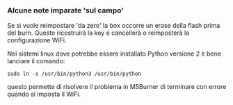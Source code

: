 
### Alcune note imparate 'sul campo'


Se si vuole reimpostare 'da zero' la box occorre un erase della flash
prima del burn. Questo ricostruirà la key e cancellerà o reimposterà
la configurazione WiFi.


Nei sistemi linux dove potrebbe essere installato Python versione 2
è bene lanciare il comando:

	sudo ln -s /usr/bin/python3 /usr/bin/python

questo permette di risolvere il problema in M5Burner di terminare
con errore quando si imposta il WiFi.


